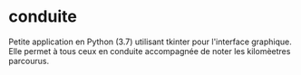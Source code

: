 # conduite
Petite application en Python (3.7) utilisant tkinter pour l'interface graphique. Elle permet à tous ceux en conduite accompagnée de noter les kilomèetres parcourus.
